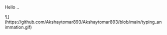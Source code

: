 Hello ..
<div style="height=300px; width=300px">
  ![](https://github.com/Akshaytomar893/Akshaytomar893/blob/main/typing_animmation.gif)
</div>
